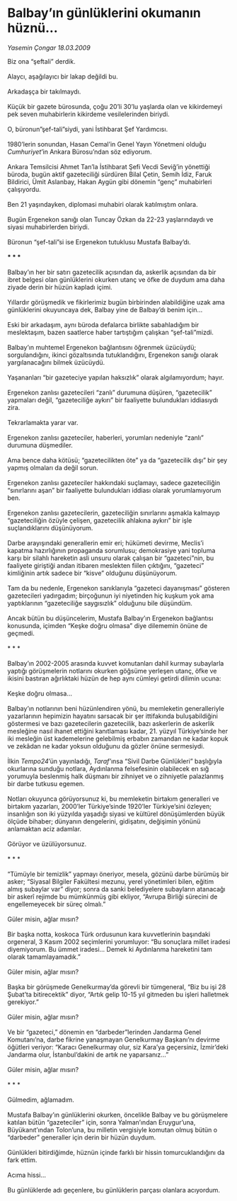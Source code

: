 # Balbay’ın günlüklerini okumanın hüznü...

*Yasemin Çongar 18.03.2009*

<div class="taraf_structure_2col_1zq">
<div class="margen_n">



 <p>Biz ona “şeftali” derdik. <br/><br/>Alaycı, aşağılayıcı bir lakap değildi bu. <br/><br/>Arkadaşça bir takılmaydı. <br/><br/>Küçük bir gazete bürosunda, çoğu 20’li 30’lu yaşlarda olan ve kikirdemeyi pek seven muhabirlerin kikirdeme vesilelerinden biriydi. <br/><br/>O, büronun”şef-tali”siydi, yani İstihbarat Şef Yardımcısı. <br/><br/>1980’lerin sonundan, Hasan Cemal’in Genel Yayın Yönetmeni olduğu <i>Cumhuriyet</i>’in Ankara Bürosu’ndan söz ediyorum. <br/><br/>Ankara Temsilcisi Ahmet Tan’la İstihbarat Şefi Vecdi Seviğ’in yönettiği büroda, bugün aktif gazeteciliği sürdüren Bilal Çetin, Semih İdiz, Faruk Bildirici, Ümit Aslanbay, Hakan Aygün gibi dönemin “genç” muhabirleri çalışıyordu. <br/><br/>Ben 21 yaşındayken, diplomasi muhabiri olarak katılmıştım onlara. <br/><br/>Bugün Ergenekon sanığı olan Tuncay Özkan da 22-23 yaşlarındaydı ve siyasi muhabirlerden biriydi. <br/><br/>Büronun “şef-tali”si ise Ergenekon tutuklusu Mustafa Balbay’dı.<b> <br/><br/>* * *</b> <br/><br/>Balbay’ın her bir satırı gazetecilik açısından da, askerlik açısından da bir ibret belgesi olan günlüklerini okurken utanç ve öfke de duydum ama daha ziyade derin bir hüzün kapladı içimi. <br/><br/>Yıllardır görüşmedik ve fikirlerimiz bugün birbirinden alabildiğine uzak ama günlüklerini okuyuncaya dek, Balbay yine de Balbay’dı benim için... <br/><br/>Eski bir arkadaşım, aynı büroda defalarca birlikte sabahladığım bir meslektaşım, bazen saatlerce haber tartıştığım çalışkan “şef-tali”mizdi. <br/><br/>Balbay’ın muhtemel Ergenekon bağlantısını öğrenmek üzücüydü; sorgulandığını, ikinci gözaltısında tutuklandığını, Ergenekon sanığı olarak yargılanacağını bilmek üzücüydü. <br/><br/>Yaşananları “bir gazeteciye yapılan haksızlık” olarak algılamıyordum; hayır. <br/><br/>Ergenekon zanlısı gazetecileri “zanlı” durumuna düşüren, “gazetecilik” yapmaları değil, “gazeteciliğe aykırı” bir faaliyette bulundukları iddiasıydı zira. <br/><br/>Tekrarlamakta yarar var. <br/><br/>Ergenekon zanlısı gazeteciler, haberleri, yorumları nedeniyle “zanlı” durumuna düşmediler. <br/><br/>Ama bence daha kötüsü; “gazetecilikten öte” ya da “gazetecilik dışı” bir şey yapmış olmaları da değil sorun. <br/><br/>Ergenekon zanlısı gazeteciler hakkındaki suçlamayı, sadece gazeteciliğin “sınırlarını aşan” bir faaliyette bulundukları iddiası olarak yorumlamıyorum ben. <br/><br/>Ergenekon zanlısı gazetecilerin, gazeteciliğin sınırlarını aşmakla kalmayıp “gazeteciliğin özüyle çelişen, gazetecilik ahlakına aykırı” bir işle suçlandıklarını düşünüyorum. <br/><br/>Darbe arayışındaki generallerin emir eri; hükümeti devirme, Meclis’i kapatma hazırlığının propaganda sorumlusu; demokrasiye yani topluma karşı bir silahlı hareketin asli unsuru olarak çalışan bir “gazeteci”nin, bu faaliyete giriştiği andan itibaren meslekten fiilen çıktığını, “gazeteci” kimliğinin artık sadece bir “kisve” olduğunu düşünüyorum. <br/><br/>Tam da bu nedenle, Ergenekon sanıklarıyla “gazeteci dayanışması” gösteren gazetecileri yadırgadım; birçoğunun iyi niyetinden hiç kuşkum yok ama yaptıklarının “gazeteciliğe saygısızlık” olduğunu bile düşündüm. <br/><br/>Ancak bütün bu düşüncelerim, Mustafa Balbay’ın Ergenekon bağlantısı konusunda, içimden “Keşke doğru olmasa” diye dilememin önüne de geçmedi. <br/><br/>* * * <br/><br/>Balbay’ın 2002-2005 arasında kuvvet komutanları dahil kurmay subaylarla yaptığı görüşmelerin notlarını okurken göğsüme yerleşen utanç, öfke ve ikisini bastıran ağırlıktaki hüzün de hep aynı cümleyi getirdi dilimin ucuna: <br/><br/>Keşke doğru olmasa... <br/><br/>Balbay’ın notlarının beni hüzünlendiren yönü, bu memleketin generalleriyle yazarlarının hepimizin hayatını sarsacak bir şer ittifakında buluşabildiğini göstermesi ve bazı gazetecilerin gazetecilik, bazı askerlerin de askerlik mesleğine nasıl ihanet ettiğini kanıtlaması kadar, 21. yüzyıl Türkiye’sinde her iki mesleğin üst kademelerine gelebilmiş erbabın zamandan ne kadar kopuk ve zekâdan ne kadar yoksun olduğunu da gözler önüne sermesiydi. <br/><br/>İlkin <i>Tempo24</i>’ün yayınladığı, <i>Taraf’</i>ınsa “Sivil Darbe Günlükleri” başlığıyla okurlarına sunduğu notlara, Aydınlanma felsefesinin olabilecek en sığ yorumuyla beslenmiş halk düşmanı bir zihniyet ve o zihniyetle palazlanmış bir darbe tutkusu egemen. <br/><br/>Notları okuyunca görüyorsunuz ki, bu memleketin birtakım generalleri ve birtakım yazarları, 2000’ler Türkiye’sinde 1920’ler Türkiye’sini özleyen; insanlığın son iki yüzyılda yaşadığı siyasi ve kültürel dönüşümlerden büyük ölçüde bihaber; dünyanın dengelerini, gidişatını, değişimin yönünü anlamaktan aciz adamlar. <br/><br/>Görüyor ve üzülüyorsunuz. <br/><br/>* * * <br/><br/>“Tümüyle bir temizlik” yapmayı öneriyor, mesela, gözünü darbe bürümüş bir asker; “Siyasal Bilgiler Fakültesi mezunu, yerel yönetimleri bilen, eğitim almış subaylar var” diyor; sonra da sanki belediyelere subayların atanacağı bir askerî rejimde bu mümkünmüş gibi ekliyor, “Avrupa Birliği sürecini de engellemeyecek bir süreç olmalı.” <br/><br/>Güler misin, ağlar mısın? <br/><br/>Bir başka notta, koskoca Türk ordusunun kara kuvvetlerinin başındaki orgeneral, 3 Kasım 2002 seçimlerini yorumluyor: “Bu sonuçlara millet iradesi diyemiyorum. Bu ümmet iradesi... Demek ki Aydınlanma hareketini tam olarak tamamlayamadık.” <br/><br/>Güler misin, ağlar mısın? <br/><br/>Başka bir görüşmede Genelkurmay’da görevli bir tümgeneral, “Biz bu işi 28 Şubat’ta bitirecektik” diyor, “Artık gelip 10-15 yıl gitmeden bu işleri halletmek gerekiyor.” <br/><br/>Güler misin, ağlar mısın? <br/><br/>Ve bir “gazeteci,” dönemin en “darbeder”lerinden Jandarma Genel Komutanı’na, darbe fikrine yanaşmayan Genelkurmay Başkanı’nı devirme öğütleri veriyor: “Karacı Genelkurmay olur, siz Kara’ya geçersiniz, İzmir’deki Jandarma olur, İstanbul’dakini de artık ne yaparsanız...” <br/><br/>Güler misin, ağlar mısın? <br/><br/>* * * <br/><br/>Gülmedim, ağlamadım. <br/><br/>Mustafa Balbay’ın günlüklerini okurken, öncelikle Balbay ve bu görüşmelere katılan bütün “gazeteciler” için, sonra Yalman’ından Eruygur’una, Büyükanıt’ından Tolon’una, bu milletin vergisiyle komutan olmuş bütün o “darbeder” generaller için derin bir hüzün duydum. <br/><br/>Günlükleri bitirdiğimde, hüznün içinde farklı bir hissin tomurcuklandığını da fark ettim. <br/><br/>Acıma hissi... <br/><br/>Bu günlüklerde adı geçenlere, bu günlüklerin parçası olanlara acıyordum.</p>

<br/>


<div id="taraf_not">
</div>

</div>


</div>
